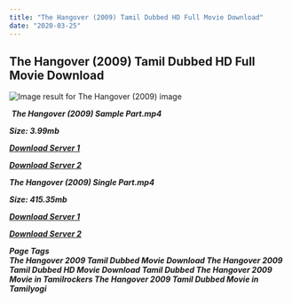 ```yaml
---
title: "The Hangover (2009) Tamil Dubbed HD Full Movie Download"
date: "2020-03-25"
---
```


## The Hangover (2009) Tamil Dubbed HD Full Movie Download

![Image result for The Hangover (2009)  image](https://m.media-amazon.com/images/M/MV5BZmU5ODExOWQtM2RhYy00MmFkLTljOTgtZjFmYjllYTc0ZmFmXkEyXkFqcGdeQXVyMjgyNDU4MjE@._V1_.jpg) 

 _**The Hangover (2009) Sample Part.mp4**_

_**Size: 3.99mb**_

[_**Download Server 1**_](http://du.wetransfer.vip/files/Tamil{fd620c6e78cfff08ebfb4d2d3131a235617ba7e0206610644c5f25f325d4dc51}20Dubbed{fd620c6e78cfff08ebfb4d2d3131a235617ba7e0206610644c5f25f325d4dc51}20Movies/Tamil{fd620c6e78cfff08ebfb4d2d3131a235617ba7e0206610644c5f25f325d4dc51}20Dubbed{fd620c6e78cfff08ebfb4d2d3131a235617ba7e0206610644c5f25f325d4dc51}20Collections/The{fd620c6e78cfff08ebfb4d2d3131a235617ba7e0206610644c5f25f325d4dc51}20Hangover{fd620c6e78cfff08ebfb4d2d3131a235617ba7e0206610644c5f25f325d4dc51}20Trilogy{fd620c6e78cfff08ebfb4d2d3131a235617ba7e0206610644c5f25f325d4dc51}20Collections/The{fd620c6e78cfff08ebfb4d2d3131a235617ba7e0206610644c5f25f325d4dc51}20Hangover{fd620c6e78cfff08ebfb4d2d3131a235617ba7e0206610644c5f25f325d4dc51}20(2009)/The{fd620c6e78cfff08ebfb4d2d3131a235617ba7e0206610644c5f25f325d4dc51}20Hangover{fd620c6e78cfff08ebfb4d2d3131a235617ba7e0206610644c5f25f325d4dc51}20(2009){fd620c6e78cfff08ebfb4d2d3131a235617ba7e0206610644c5f25f325d4dc51}20Sample{fd620c6e78cfff08ebfb4d2d3131a235617ba7e0206610644c5f25f325d4dc51}20HD.mp4)

[_**Download Server 2**_](http://du.wetransfer.vip/files/Tamil{fd620c6e78cfff08ebfb4d2d3131a235617ba7e0206610644c5f25f325d4dc51}20Dubbed{fd620c6e78cfff08ebfb4d2d3131a235617ba7e0206610644c5f25f325d4dc51}20Movies/Tamil{fd620c6e78cfff08ebfb4d2d3131a235617ba7e0206610644c5f25f325d4dc51}20Dubbed{fd620c6e78cfff08ebfb4d2d3131a235617ba7e0206610644c5f25f325d4dc51}20Collections/The{fd620c6e78cfff08ebfb4d2d3131a235617ba7e0206610644c5f25f325d4dc51}20Hangover{fd620c6e78cfff08ebfb4d2d3131a235617ba7e0206610644c5f25f325d4dc51}20Trilogy{fd620c6e78cfff08ebfb4d2d3131a235617ba7e0206610644c5f25f325d4dc51}20Collections/The{fd620c6e78cfff08ebfb4d2d3131a235617ba7e0206610644c5f25f325d4dc51}20Hangover{fd620c6e78cfff08ebfb4d2d3131a235617ba7e0206610644c5f25f325d4dc51}20(2009)/The{fd620c6e78cfff08ebfb4d2d3131a235617ba7e0206610644c5f25f325d4dc51}20Hangover{fd620c6e78cfff08ebfb4d2d3131a235617ba7e0206610644c5f25f325d4dc51}20(2009){fd620c6e78cfff08ebfb4d2d3131a235617ba7e0206610644c5f25f325d4dc51}20Sample{fd620c6e78cfff08ebfb4d2d3131a235617ba7e0206610644c5f25f325d4dc51}20HD.mp4)

_**The Hangover (2009) Single Part.mp4**_

_**Size: 415.35mb**_

[_**Download Server 1**_](http://du.wetransfer.vip/files/Tamil{fd620c6e78cfff08ebfb4d2d3131a235617ba7e0206610644c5f25f325d4dc51}20Dubbed{fd620c6e78cfff08ebfb4d2d3131a235617ba7e0206610644c5f25f325d4dc51}20Movies/Tamil{fd620c6e78cfff08ebfb4d2d3131a235617ba7e0206610644c5f25f325d4dc51}20Dubbed{fd620c6e78cfff08ebfb4d2d3131a235617ba7e0206610644c5f25f325d4dc51}20Collections/The{fd620c6e78cfff08ebfb4d2d3131a235617ba7e0206610644c5f25f325d4dc51}20Hangover{fd620c6e78cfff08ebfb4d2d3131a235617ba7e0206610644c5f25f325d4dc51}20Trilogy{fd620c6e78cfff08ebfb4d2d3131a235617ba7e0206610644c5f25f325d4dc51}20Collections/The{fd620c6e78cfff08ebfb4d2d3131a235617ba7e0206610644c5f25f325d4dc51}20Hangover{fd620c6e78cfff08ebfb4d2d3131a235617ba7e0206610644c5f25f325d4dc51}20(2009)/The{fd620c6e78cfff08ebfb4d2d3131a235617ba7e0206610644c5f25f325d4dc51}20Hangover{fd620c6e78cfff08ebfb4d2d3131a235617ba7e0206610644c5f25f325d4dc51}20(2009){fd620c6e78cfff08ebfb4d2d3131a235617ba7e0206610644c5f25f325d4dc51}20Single{fd620c6e78cfff08ebfb4d2d3131a235617ba7e0206610644c5f25f325d4dc51}20Part{fd620c6e78cfff08ebfb4d2d3131a235617ba7e0206610644c5f25f325d4dc51}20HD.mp4)

[_**Download Server 2**_](http://du.wetransfer.vip/files/Tamil{fd620c6e78cfff08ebfb4d2d3131a235617ba7e0206610644c5f25f325d4dc51}20Dubbed{fd620c6e78cfff08ebfb4d2d3131a235617ba7e0206610644c5f25f325d4dc51}20Movies/Tamil{fd620c6e78cfff08ebfb4d2d3131a235617ba7e0206610644c5f25f325d4dc51}20Dubbed{fd620c6e78cfff08ebfb4d2d3131a235617ba7e0206610644c5f25f325d4dc51}20Collections/The{fd620c6e78cfff08ebfb4d2d3131a235617ba7e0206610644c5f25f325d4dc51}20Hangover{fd620c6e78cfff08ebfb4d2d3131a235617ba7e0206610644c5f25f325d4dc51}20Trilogy{fd620c6e78cfff08ebfb4d2d3131a235617ba7e0206610644c5f25f325d4dc51}20Collections/The{fd620c6e78cfff08ebfb4d2d3131a235617ba7e0206610644c5f25f325d4dc51}20Hangover{fd620c6e78cfff08ebfb4d2d3131a235617ba7e0206610644c5f25f325d4dc51}20(2009)/The{fd620c6e78cfff08ebfb4d2d3131a235617ba7e0206610644c5f25f325d4dc51}20Hangover{fd620c6e78cfff08ebfb4d2d3131a235617ba7e0206610644c5f25f325d4dc51}20(2009){fd620c6e78cfff08ebfb4d2d3131a235617ba7e0206610644c5f25f325d4dc51}20Single{fd620c6e78cfff08ebfb4d2d3131a235617ba7e0206610644c5f25f325d4dc51}20Part{fd620c6e78cfff08ebfb4d2d3131a235617ba7e0206610644c5f25f325d4dc51}20HD.mp4)

_**Page Tags  
The Hangover 2009 Tamil Dubbed Movie Download The Hangover 2009 Tamil Dubbed HD Movie Download Tamil Dubbed The Hangover 2009 Movie in Tamilrockers The Hangover 2009 Tamil Dubbed Movie in Tamilyogi**_
